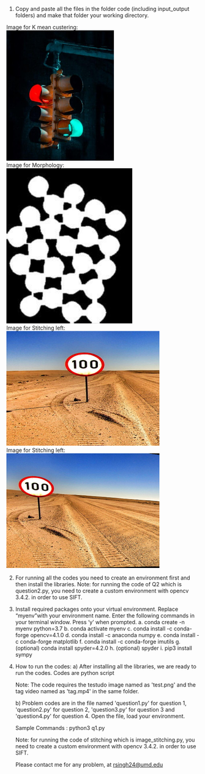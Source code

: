 1) Copy and paste all the files in the folder code (including input_output folders) and make that folder your working directory.

Image for K mean custering: <br /> 
![alt text](https://github.com/Rish2911/Stitching-morphology-colour-segmentation-and-camera-calibration/blob/main/coloursegmentation_input_output/Q4image.png) <br />
Image for Morphology: <br />
![alt text](https://github.com/Rish2911/Stitching-morphology-colour-segmentation-and-camera-calibration/blob/main/morphology_input_output/Q1image.png)<br />
Image for Stitching left: <br />
![alt text](https://github.com/Rish2911/Stitching-morphology-colour-segmentation-and-camera-calibration/blob/main/stitching_input_output/left.png)<br />
Image for Stitching left: <br />
![alt text](https://github.com/Rish2911/Stitching-morphology-colour-segmentation-and-camera-calibration/blob/main/stitching_input_output/right.png) <br />

2) For running all the codes you need to create an environment first and then install the libraries.
Note: for running the code of Q2 which is question2.py, you need to create a custom environment with opencv 3.4.2. in order to use SIFT. 
3) Install required packages onto your virtual environment. Replace “myenv”with your environment name. 
  Enter the following commands in your terminal window. Press ‘y’ when prompted. 
  a. conda create -n myenv python=3.7
  b. conda activate myenv
  c. conda install -c conda-forge opencv=4.1.0
  d. conda install -c anaconda numpy
  e. conda install -c conda-forge matplotlib
  f. conda install -c conda-forge imutils
  g. (optional) conda install spyder=4.2.0
  h. (optional) spyder
  i. pip3 install sympy 



4) How to run the codes:
    a) After installing all the libraries, we are ready to run the codes. Codes are python script

    Note: The code requires the testudo image named as 'test.png' and the tag video named as 'tag.mp4' in the same folder.

    b) Problem  codes are in the file named 'question1.py' for question 1, 'question2.py' for question 2, 'question3.py' for question 3 and 'question4.py'        for question 4. Open the file, load your environment.


    Sample Commands : python3 q1.py

     Note: for running the code of stitching which is image_stitching.py, you need to create a custom environment with opencv 3.4.2. in order to use SIFT. 


      Please contact me for any problem, at rsingh24@umd.edu

